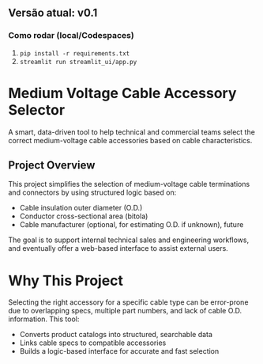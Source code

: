 ## Versão atual: v0.1

### Como rodar (local/Codespaces)
1. `pip install -r requirements.txt`  
2. `streamlit run streamlit_ui/app.py`  

# Medium Voltage Cable Accessory Selector

A smart, data-driven tool to help technical and commercial teams select the correct medium-voltage cable accessories based on cable characteristics.

##  Project Overview

This project simplifies the selection of medium-voltage cable terminations and connectors by using structured logic based on:

- Cable insulation outer diameter (O.D.)
- Conductor cross-sectional area (bitola)
- Cable manufacturer (optional, for estimating O.D. if unknown), future 

The goal is to support internal technical sales and engineering workflows, and eventually offer a web-based interface to assist external users.

# Why This Project

Selecting the right accessory for a specific cable type can be error-prone due to overlapping specs, multiple part numbers, and lack of cable O.D. information. This tool:

- Converts product catalogs into structured, searchable data
- Links cable specs to compatible accessories
- Builds a logic-based interface for accurate and fast selection

